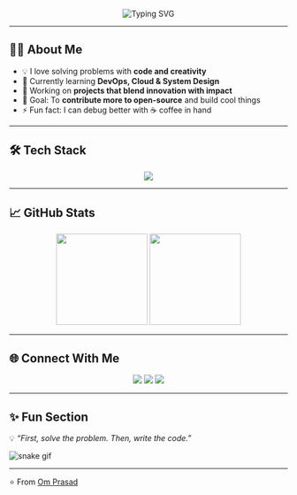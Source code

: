 <!-- Profile Header -->
<p align="center">
  <img src="https://readme-typing-svg.demolab.com?font=Fira+Code&weight=600&size=26&duration=2800&pause=800&center=true&vCenter=true&width=650&lines=Hey%2C+I'm+Om+Prasad+%F0%9F%91%8B;Full-stack+developer+%F0%9F%92%BB;Open+Source+Contributor+%E2%9C%A8;Tech+Explorer+%F0%9F%9A%80" alt="Typing SVG" />
</p>

---

## 👨‍💻 About Me
- 💡 I love solving problems with **code and creativity**  
- 🌱 Currently learning **DevOps, Cloud & System Design**  
- 🔭 Working on **projects that blend innovation with impact**  
- 🎯 Goal: To **contribute more to open-source** and build cool things  
- ⚡ Fun fact: I can debug better with ☕ coffee in hand  

---

## 🛠️ Tech Stack
<p align="center">
  <img src="https://skillicons.dev/icons?i=html,css,js,ts,react,nodejs,java,python,mysql,mongodb,docker,git,linux" />
</p>

---

## 📈 GitHub Stats
<p align="center">
  <img src="https://github-readme-stats.vercel.app/api?username=omushani&show_icons=true&theme=tokyonight" height="165"/>
  <img src="https://github-readme-streak-stats.herokuapp.com?user=omushani&theme=tokyonight&hide_border=false" height="165"/>
</p>

---

## 🌐 Connect With Me
<p align="center">
  <a href="https://www.linkedin.com/in/YOUR-LINK" target="_blank"><img src="https://img.shields.io/badge/LinkedIn-0A66C2?style=for-the-badge&logo=linkedin&logoColor=white"/></a>
  <a href="mailto:YOURMAIL@gmail.com"><img src="https://img.shields.io/badge/Gmail-D14836?style=for-the-badge&logo=gmail&logoColor=white"/></a>
  <a href="https://twitter.com/YOURHANDLE" target="_blank"><img src="https://img.shields.io/badge/Twitter-1DA1F2?style=for-the-badge&logo=twitter&logoColor=white"/></a>
</p>

---

## ✨ Fun Section
💡 *“First, solve the problem. Then, write the code.”*  

![snake gif](https://github.com/omushani/omushani/blob/output/github-contribution-grid-snake.svg)

---

⭐️ From [Om Prasad](https://github.com/omushani)
